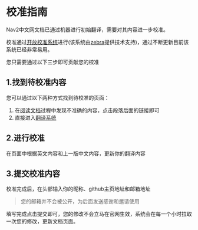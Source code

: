 # 校准指南

Nav2中文网文档已通过机器进行初始翻译，需要对其内容进一步校准。

校准通过[开放校准系统]()进行(该系统由[zebra]()提供技术支持)，通过不断更新目前该系统已经非常易用。

您只需要通过以下三步即可贡献您的校准

## 1.找到待校准内容

您可以通过以下两种方式找到待校准的页面：

1. 在[阅读文档]()过程中发现不准确的内容，点击段落后面的链接即可
2. 直接进入[翻译系统]()



## 2.进行校准

在页面中根据英文内容和上一版中文内容，更新你的翻译内容



## 3.提交校准内容

校准完成后，在头部输入你的昵称、github主页地址和邮箱地址

> 您的邮箱并不会被公开，为后面发送感谢和邀请使用

填写完成点击提交即可，您的修改不会立马在官网生效，系统会在每一个小时拉取一次您的修改，更新文档页面。